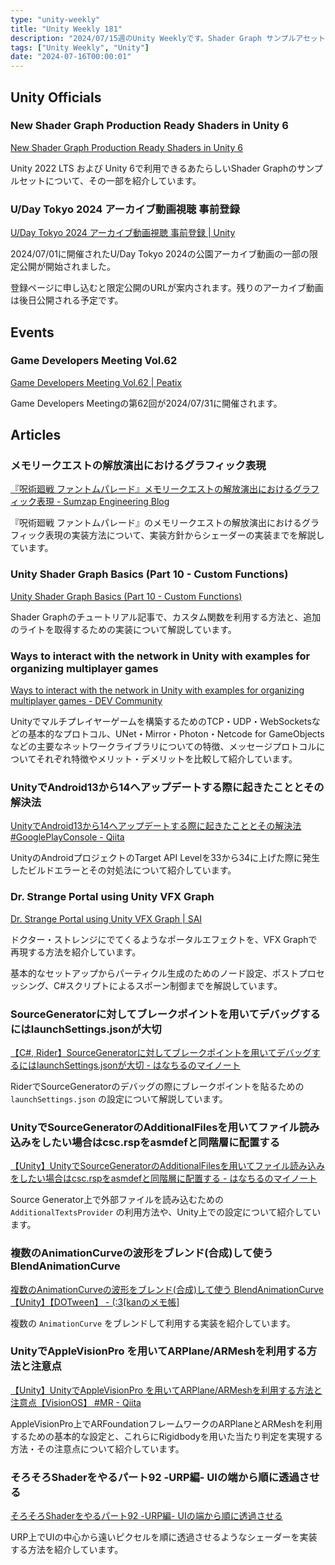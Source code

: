 ```yaml
---
type: "unity-weekly"
title: "Unity Weekly 181"
description: "2024/07/15週のUnity Weeklyです。Shader Graph サンプルアセット、U/Day Tokyo 2024アーカイブ、Game Developers Meetingなどについて取り上げています。"
tags: ["Unity Weekly", "Unity"]
date: "2024-07-16T00:00:01"
---
```



## Unity Officials

### New Shader Graph Production Ready Shaders in Unity 6

[New Shader Graph Production Ready Shaders in Unity 6](https://unity.com/ja/blog/engine-platform/new-shader-graph-production-ready-shaders-in-unity-6)

Unity 2022 LTS および Unity 6で利用できるあたらしいShader Graphのサンプルセットについて、その一部を紹介しています。

### U/Day Tokyo 2024 アーカイブ動画視聴 事前登録 

[U/Day Tokyo 2024 アーカイブ動画視聴 事前登録 | Unity](https://create.unity.com/uday-tokyo-2024-ondemand)

2024/07/01に開催されたU/Day Tokyo 2024の公園アーカイブ動画の一部の限定公開が開始されました。

登録ページに申し込むと限定公開のURLが案内されます。残りのアーカイブ動画は後日公開される予定です。

## Events

### Game Developers Meeting Vol.62

[Game Developers Meeting Vol.62 | Peatix](https://gdm62.peatix.com/)

Game Developers Meetingの第62回が2024/07/31に開催されます。

## Articles

### メモリークエストの解放演出におけるグラフィック表現

[『呪術廻戦 ファントムパレード』メモリークエストの解放演出におけるグラフィック表現 - Sumzap Engineering Blog](https://tech.sumzap.co.jp/entry/graphic-expression-in-jujutsuphanpara-memoryquest)

『呪術廻戦 ファントムパレード』のメモリークエストの解放演出におけるグラフィック表現の実装方法について、実装方針からシェーダーの実装までを解説しています。

### Unity Shader Graph Basics (Part 10 - Custom Functions)

[Unity Shader Graph Basics (Part 10 - Custom Functions)](https://danielilett.com/2024-07-09-tut7-14-intro-to-shader-graph-part-10/)

Shader Graphのチュートリアル記事で、カスタム関数を利用する方法と、追加のライトを取得するための実装について解説しています。

### Ways to interact with the network in Unity with examples for organizing multiplayer games

[Ways to interact with the network in Unity with examples for organizing multiplayer games - DEV Community](https://dev.to/devsdaddy/ways-to-interact-with-the-network-in-unity-with-examples-for-organizing-multiplayer-games-464f)

Unityでマルチプレイヤーゲームを構築するためのTCP・UDP・WebSocketsなどの基本的なプロトコル、UNet・Mirror・Photon・Netcode for GameObjectsなどの主要なネットワークライブラリについての特徴、メッセージプロトコルについてそれぞれ特徴やメリット・デメリットを比較して紹介しています。

### UnityでAndroid13から14へアップデートする際に起きたこととその解決法

[UnityでAndroid13から14へアップデートする際に起きたこととその解決法 #GooglePlayConsole - Qiita](https://qiita.com/ba321/items/58ea939550438eed915e)

UnityのAndroidプロジェクトのTarget API Levelを33から34に上げた際に発生したビルドエラーとその対処法について紹介しています。

### Dr. Strange Portal using Unity VFX Graph

[Dr. Strange Portal using Unity VFX Graph | SAI](https://steveimm.id/posts/portal-vfx/)

ドクター・ストレンジにでてくるようなポータルエフェクトを、VFX Graphで再現する方法を紹介しています。

基本的なセットアップからパーティクル生成のためのノード設定、ポストプロセッシング、C#スクリプトによるスポーン制御までを解説しています。

### SourceGeneratorに対してブレークポイントを用いてデバッグするにはlaunchSettings.jsonが大切

[【C#, Rider】SourceGeneratorに対してブレークポイントを用いてデバッグするにはlaunchSettings.jsonが大切 - はなちるのマイノート](https://www.hanachiru-blog.com/entry/2024/07/11/120000)

RiderでSourceGeneratorのデバッグの際にブレークポイントを貼るための `launchSettings.json` の設定について解説しています。

### UnityでSourceGeneratorのAdditionalFilesを用いてファイル読み込みをしたい場合はcsc.rspをasmdefと同階層に配置する

[【Unity】UnityでSourceGeneratorのAdditionalFilesを用いてファイル読み込みをしたい場合はcsc.rspをasmdefと同階層に配置する - はなちるのマイノート](https://www.hanachiru-blog.com/entry/2024/07/08/120000)

Source Generator上で外部ファイルを読み込むための `AdditionalTextsProvider` の利用方法や、Unity上での設定について紹介しています。

### 複数のAnimationCurveの波形をブレンド(合成)して使う BlendAnimationCurve

[複数のAnimationCurveの波形をブレンド(合成)して使う BlendAnimationCurve【Unity】【DOTween】 - (:3[kanのメモ帳]](https://kan-kikuchi.hatenablog.com/entry/BlendAnimationCurve)

複数の `AnimationCurve` をブレンドして利用する実装を紹介しています。

### UnityでAppleVisionPro を用いてARPlane/ARMeshを利用する方法と注意点

[【Unity】UnityでAppleVisionPro を用いてARPlane/ARMeshを利用する方法と注意点【VisionOS】 #MR - Qiita](https://qiita.com/Cova8bitdot/items/f480f30d8f11f4364ce6)

AppleVisionPro上でARFoundationフレームワークのARPlaneとARMeshを利用するための基本的な設定と、これらにRigidbodyを用いた当たり判定を実現する方法・その注意点について紹介しています。

### そろそろShaderをやるパート92 -URP編- UIの端から順に透過させる

[そろそろShaderをやるパート92 -URP編- UIの端から順に透過させる](https://zenn.dev/kento_o/articles/aa036f817e1808)

URP上でUIの中心から遠いピクセルを順に透過させるようなシェーダーを実装する方法を紹介しています。
